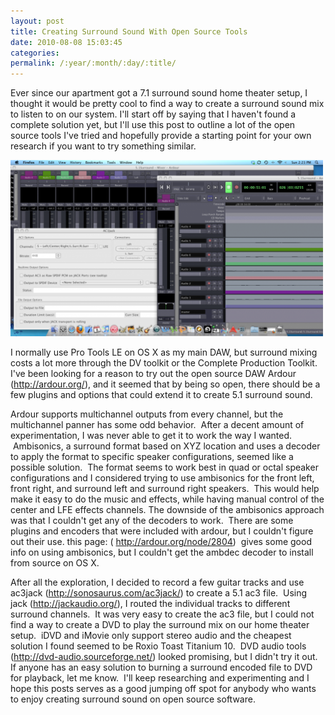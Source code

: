 ```yaml
---
layout: post
title: Creating Surround Sound With Open Source Tools
date: 2010-08-08 15:03:45
categories: 
permalink: /:year/:month/:day/:title/
---
```

<p>Ever since our apartment got a 7.1 surround sound home theater setup, I thought it would be pretty cool to find a way to create a surround sound mix to listen to on our system. I'll start off by saying that I haven't found a complete solution yet, but I'll use this post to outline a lot of the open source tools I've tried and hopefully provide a starting point for your own research if you want to try something similar.</p>
<p><a href="/uploads/2010/08/screen-shot-2010-08-08-at-2-23-35-pm1.png"><img class="alignnone size-large wp-image-468" title="screen-shot-2010-08-08-at-2-23-35-pm" src="/uploads/2010/08/screen-shot-2010-08-08-at-2-23-35-pm1-1024x578.png" alt="" width="500" height="282" /></a></p>
<p>I normally use Pro Tools LE on OS X as my main DAW, but surround mixing costs a lot more through the DV toolkit or the Complete Production Toolkit. I've been looking for a reason to try out the open source DAW Ardour (<a href="http://ardour.org/">http://ardour.org/</a>), and it seemed that by being so open, there should be a few plugins and options that could extend it to create 5.1 surround sound.</p>
<!--more-->
<p>Ardour supports multichannel outputs from every channel, but the multichannel panner has some odd behavior. &nbsp;After a decent&nbsp;amount&nbsp;of experimentation, I was never able to get it to work the way I wanted. &nbsp;Ambisonics, a surround format based on XYZ location and uses a decoder to apply the format to specific speaker configurations, seemed like a possible&nbsp;solution. &nbsp;The format seems to work best in quad or octal speaker configurations and I considered trying to use ambisonics for the front left, front right, and surround left and surround right speakers. &nbsp;This would help make it easy to do the music and effects, while having manual control of the center and LFE effects channels. The downside of the ambisonics approach was that I couldn't get any of the decoders to work. &nbsp;There are some plugins and encoders that were included with ardour, but I couldn't figure out their use. this page: (&nbsp;<a href="http://ardour.org/node/2804">http://ardour.org/node/2804</a>)&nbsp;&nbsp;gives some good info on using ambisonics, but I couldn't get the ambdec decoder to install from source on OS X.</p>
<p>After all the exploration, I decided to record a few guitar tracks and use ac3jack (<a href="http://sonosaurus.com/ac3jack/">http://sonosaurus.com/ac3jack/</a>) to create a 5.1 ac3 file. &nbsp;Using jack (<a href="http://jackaudio.org/">http://jackaudio.org/</a>), I routed the individual tracks to different surround channels. &nbsp;It was very easy to create the ac3 file, but I could not find a way to create a DVD to play the surround mix on our home theater setup. &nbsp;iDVD and iMovie only support stereo audio and the cheapest solution I found seemed to be Roxio Toast Titanium 10. &nbsp;DVD audio tools (<a href="http://dvd-audio.sourceforge.net/">http://dvd-audio.sourceforge.net/</a>) looked promising, but I didn't try it out. If anyone has an easy solution to burning a surround encoded file to DVD for playback, let me know. &nbsp;I'll keep researching and&nbsp;experimenting&nbsp;and I hope this posts serves as a good jumping off spot for anybody who wants to enjoy creating surround sound on open source software.</p>